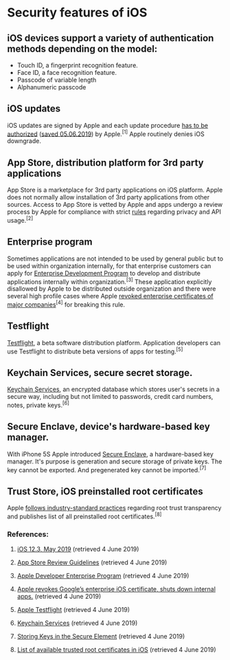 # Security features of iOS

## iOS devices support a variety of authentication methods depending on the model:
* Touch ID, a fingerprint recognition feature.
* Face ID, a face recognition feature.
* Passcode of variable length
* Alphanumeric passcode

## iOS updates
iOS updates are signed by Apple and each update procedure [has to be authorized](https://www.apple.com/business/site/docs/iOS_Security_Guide.pdf) ([saved 05.06.2019](https://127.0.0.1)) by Apple.<sup>[1]</sup>
Apple routinely denies iOS downgrade.

## App Store, distribution platform for 3rd party applications
App Store is a marketplace for 3rd party applications on iOS platform.
Apple does not normally allow installation of 3rd party applications from other sources.
Access to App Store is vetted by Apple and apps undergo a review process by Apple for compliance with strict [rules](https://developer.apple.com/app-store/review/guidelines/) regarding privacy and API usage.<sup>[2]</sup>

## Enterprise program
Sometimes applications are not intended to be used by general public but to be used within organization internally, for that enterprise customers can apply for [Enterprise Development Program](https://developer.apple.com/programs/enterprise/) to develop and distribute applications internally within organization.<sup>[3]</sup>
These application explicitly disallowed by Apple to be distributed outside organization and there were several high profile cases where Apple [revoked enterprise certificates of major companies](https://arstechnica.com/gadgets/2019/01/apple-shuts-down-googles-internal-ios-apps-just-like-facebook/)<sup>[4]</sup> for breaking this rule.

## Testflight
[Testflight](https://developer.apple.com/testflight/), a beta software distribution platform.
Application developers can use Testflight to distribute beta versions of apps for testing.<sup>[5]</sup>

## Keychain Services, secure secret storage.
[Keychain Services](https://developer.apple.com/documentation/security/keychain_services), an encrypted database which stores user's secrets in a secure way, including but not limited to passwords, credit card numbers, notes, private keys.<sup>[6]</sup>

## Secure Enclave, device's hardware-based key manager.
With iPhone 5S Apple introduced [Secure Enclave](https://developer.apple.com/documentation/security/certificate_key_and_trust_services/keys/storing_keys_in_the_secure_enclave), a hardware-based key manager.
It's purpose is generation and secure storage of private keys.
The key cannot be exported.
And pregenerated key cannot be imported.<sup>[7]</sup>

## Trust Store, iOS preinstalled root certificates
Apple [follows industry-standard practices](https://support.apple.com/en-us/HT204132) regarding root trust transparency and publishes list of all preinstalled root certificates.<sup>[8]</sup>

### References:
1. [iOS 12.3, May 2019](https://www.apple.com/business/site/docs/iOS_Security_Guide.pdf) (retrieved 4 June 2019)

2. [App Store Review Guidelines](https://developer.apple.com/app-store/review/guidelines/) (retrieved 4 June 2019)

3. [Apple Developer Enterprise Program](https://developer.apple.com/programs/enterprise/) (retrieved 4 June 2019)

4. [Apple revokes Google’s enterprise iOS certificate, shuts down internal apps.](https://arstechnica.com/gadgets/2019/01/apple-shuts-down-googles-internal-ios-apps-just-like-facebook/) (retrieved 4 June 2019)

5. [Apple Testflight](https://developer.apple.com/testflight/) (retrieved 4 June 2019)

6. [Keychain Services](https://developer.apple.com/documentation/security/keychain_services) (retrieved 4 June 2019)

7. [Storing Keys in the Secure Element](https://developer.apple.com/documentation/security/certificate_key_and_trust_services/keys/storing_keys_in_the_secure_enclave) (retrieved 4 June 2019)

8. [List of available trusted root certificates in iOS](https://support.apple.com/en-us/HT204132) (retrieved 4 June 2019)
